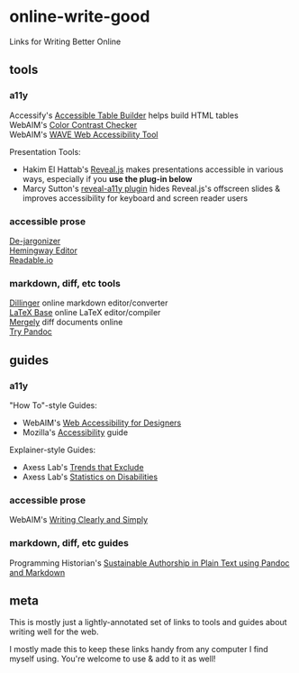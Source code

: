# online-write-good

Links for Writing Better Online  

## tools  

### a11y  

Accessify's [Accessible Table Builder](http://accessify.com/tools-and-wizards/accessibility-tools/table-builder/) helps build HTML tables  
WebAIM's [Color Contrast Checker](https://webaim.org/resources/contrastchecker/)  
WebAIM's [WAVE Web Accessibility Tool](http://wave.webaim.org)  

Presentation Tools:  
- Hakim El Hattab's [Reveal.js](http://lab.hakim.se/reveal-js/) makes presentations accessible in various ways, especially if you **use the plug-in below**  
- Marcy Sutton's [reveal-a11y plugin](https://github.com/marcysutton/reveal-a11y) hides Reveal.js's offscreen slides & improves accessibility for keyboard and screen reader users  

### accessible prose  

[De-jargonizer](http://scienceandpublic.com)  
[Hemingway Editor](http://www.hemingwayapp.com)  
[Readable.io](https://readable.io/text/)  

### markdown, diff, etc tools  

[Dillinger](https://dillinger.io) online markdown editor/converter  
[LaTeX Base](https://latexbase.com) online LaTeX editor/compiler  
[Mergely](http://www.mergely.com/editor) diff documents online  
[Try Pandoc](http://pandoc.org/try/)  

## guides  

### a11y  

"How To"-style Guides:  
- WebAIM's [Web Accessibility for Designers](https://webaim.org/resources/designers/)  
- Mozilla's [Accessibility](https://developer.mozilla.org/en-US/docs/Web/Accessibility) guide  

Explainer-style Guides:  
- Axess Lab's [Trends that Exclude](https://axesslab.com/trends/)  
- Axess Lab's [Statistics on Disabilities](https://axesslab.com/statistics-on-disabilities/)  

### accessible prose  

WebAIM's [Writing Clearly and Simply](https://webaim.org/techniques/writing/)  

### markdown, diff, etc guides  

Programming Historian's [Sustainable Authorship in Plain Text using Pandoc and Markdown](https://programminghistorian.org/lessons/sustainable-authorship-in-plain-text-using-pandoc-and-markdown)  

## meta  

This is mostly just a lightly-annotated set of links to tools and guides about writing well for the web.  

I mostly made this to keep these links handy from any computer I find myself using. You're welcome to use & add to it as well!  

